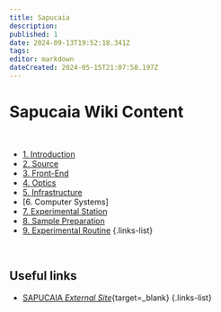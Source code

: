 ```yaml
---
title: Sapucaia
description: 
published: 1
date: 2024-09-13T19:52:18.341Z
tags: 
editor: markdown
dateCreated: 2024-05-15T21:07:58.197Z
---
```


# Sapucaia Wiki Content
<br>

- [1. Introduction](/Beamlines/Sapucaia/spu_intro)
- [2. Source](/Beamlines/Sapucaia/spu_source)
- [3. Front-End](/Beamlines/Sapucaia/spu_frontend)
- [4. Optics](/Beamlines/Sapucaia/spu_optics)
- [5. Infrastructure](/Beamlines/Sapucaia/spu_infra)
- [6. Computer Systems]
- [7. Experimental Station](/Beamlines/Sapucaia/spu_exp_station)
- [8. Sample Preparation](/Beamlines/Sapucaia/spu_sample_prep)
- [9. Experimental Routine](/Beamlines/Sapucaia/spu_exp_routine)
{.links-list}

<br>

## Useful links

- [SAPUCAIA *External Site*](https://lnls.cnpem.br/grupos/sapucaia/){target=_blank}
{.links-list}